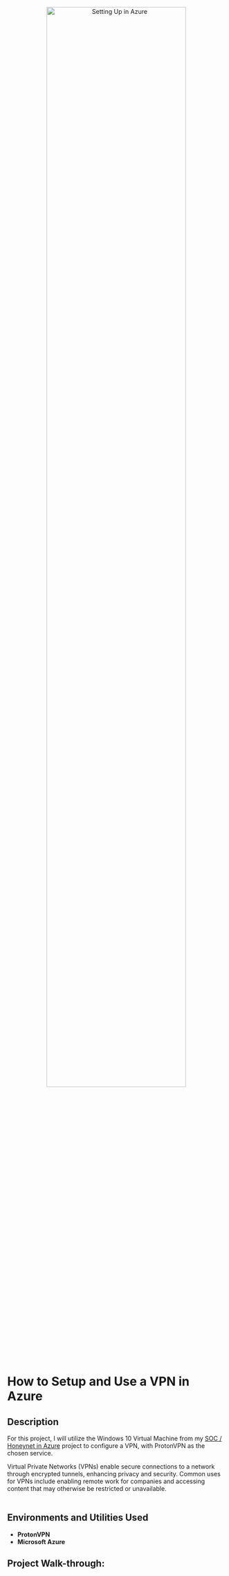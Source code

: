 <p align="center">
<img src="https://i.imgur.com/nBkHqaM.png" height="80%" width="80%" alt="Setting Up in Azure"/>
<br />

<h1>How to Setup and Use a VPN in Azure</h1>

<h2>Description</h2>
<p>
For this project, I will utilize the Windows 10 Virtual Machine from my 
<a href="https://github.com/steveabner/Cloud-SOC">SOC / Honeynet in Azure</a> project to configure a VPN, with ProtonVPN as the chosen service.
</p>

Virtual Private Networks (VPNs) enable secure connections to a network through encrypted tunnels, enhancing privacy and security. Common uses for VPNs include enabling remote work for companies and accessing content that may otherwise be restricted or unavailable.  
<br/>

<h2>Environments and Utilities Used</h2>

- <b>ProtonVPN</b>
- <b>Microsoft Azure</b>

<h2>Project Walk-through:</h2>



